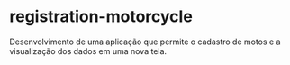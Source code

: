 # registration-motorcycle
Desenvolvimento de uma aplicação que permite o cadastro de motos e a visualização dos dados em uma nova tela.

